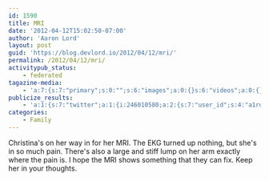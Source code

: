 ```yaml
---
id: 1590
title: MRI
date: '2012-04-12T15:02:50-07:00'
author: 'Aaron Lord'
layout: post
guid: 'https://blog.devlord.io/2012/04/12/mri/'
permalink: /2012/04/12/mri/
activitypub_status:
    - federated
tagazine-media:
    - 'a:7:{s:7:"primary";s:0:"";s:6:"images";a:0:{}s:6:"videos";a:0:{}s:11:"image_count";s:1:"0";s:6:"author";s:8:"28099389";s:7:"blog_id";s:8:"28571045";s:9:"mod_stamp";s:19:"2012-04-12 23:02:51";}'
publicize_results:
    - 'a:1:{s:7:"twitter";a:1:{i:246010580;a:2:{s:7:"user_id";s:4:"a1rd";s:7:"post_id";s:18:"190575747889496065";}}}'
categories:
    - Family
---
```


Christina's on her way in for her MRI. The EKG turned up nothing, but she's in so much pain. There's also a large and stiff lump on her arm exactly where the pain is. I hope the MRI shows something that they can fix. Keep her in your thoughts.